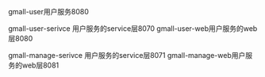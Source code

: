 gmall-user用户服务8080

gmall-user-serivce 用户服务的service层8070
gmall-user-web用户服务的web层8080


gmall-manage-serivce 用户服务的service层8071
gmall-manage-web用户服务的web层8081